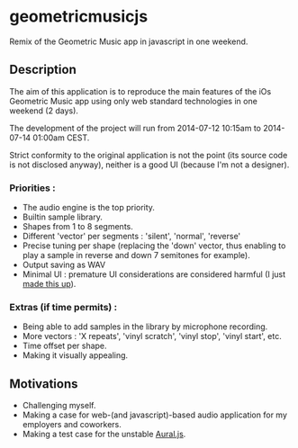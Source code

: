 geometricmusicjs
================

Remix of the Geometric Music app in javascript in one weekend.

## Description

The aim of this application is to reproduce the main features of the iOs Geometric Music app using only web standard technologies in one weekend (2 days).

The development of the project will run from 2014-07-12 10:15am to 2014-07-14 01:00am CEST.

Strict conformity to the original application is not the point (its source code is not disclosed anyway), neither is a good UI (because I'm not a designer).

### Priorities :

* The audio engine is the top priority.
* Builtin sample library.
* Shapes from 1 to 8 segments.
* Different 'vector' per segments : 'silent', 'normal', 'reverse'
* Precise tuning per shape (replacing the 'down' vector, thus enabling to play a sample in reverse and down 7 semitones for example).
* Output saving as WAV
* Minimal UI : premature UI considerations are considered harmful (I just [made this up](http://modelviewculture.com/pieces/the-making-of-myths)).

### Extras (if time permits) :

* Being able to add samples in the library by microphone recording.
* More vectors : 'X repeats', 'vinyl scratch', 'vinyl stop', 'vinyl start', etc.
* Time offset per shape.
* Making it visually appealing.

## Motivations

* Challenging myself.
* Making a case for web-(and javascript)-based audio application for my employers and coworkers.
* Making a test case for the unstable [Aural.js](https://github.com/kchapelier/Aural.js).
